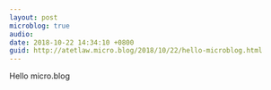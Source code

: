 ```yaml
---
layout: post
microblog: true
audio: 
date: 2018-10-22 14:34:10 +0800
guid: http://atetlaw.micro.blog/2018/10/22/hello-microblog.html
---
```

Hello micro.blog
